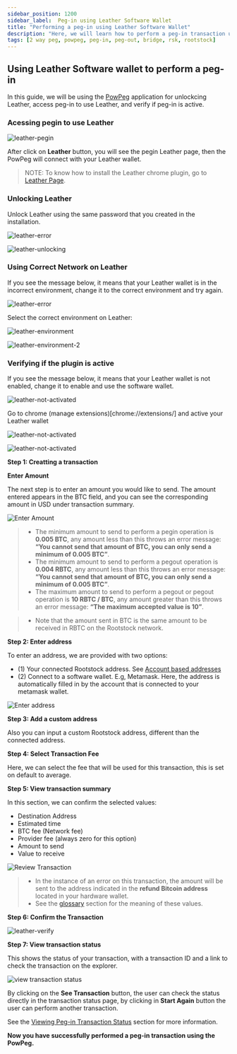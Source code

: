 ```yaml
---
sidebar_position: 1200
sidebar_label:  Peg-in using Leather Software Wallet
title: "Performing a peg-in using Leather Software Wallet"
description: "Here, we will learn how to perform a peg-in transaction using the Leather Software Wallet."
tags: [2 way peg, powpeg, peg-in, peg-out, bridge, rsk, rootstock]
---
```



## Using Leather Software wallet to perform a peg-in

In this guide, we will be using the [PowPeg](https://powpeg.rootstock.io/) application for unlockcing Leather, access peg-in to use Leather, and verify if peg-in is active.

### Acessing pegin to use Leather

![leather-pegin](/img/resources/powpeg/choose-your-wallet.png)

After click on **Leather** button, you will see the pegin Leather page, then the PowPeg will connect with your Leather wallet.

> NOTE: To know how to install the Leather chrome plugin, go to [Leather Page](https://leather.io/).

### Unlocking Leather

Unlock Leather using the same password that you created in the installation.

![leather-error](/img/resources/powpeg/leather-unlock-2.png)

![leather-unlocking](/img/resources/powpeg/leather-unlock.png)

### Using Correct Network on Leather

If you see the message below, it means that your Leather wallet is in the incorrect environment, change it to the correct environment and try again.

![leather-error](/img/resources/powpeg/incorrect-network-leather.png)

Select the correct environment on Leather:

![leather-environment](/img/resources/powpeg/change-network1.png)

![leather-environment-2](/img/resources/powpeg/change-network2.png)

### Verifying if the plugin is active

If you see the message below, it means that your Leather wallet is not enabled, change it to enable and use the software wallet.

![leather-not-activated](/img/resources/powpeg/leather-not-enabled.png)

Go to chrome (manage extensions)[chrome://extensions/] and active your Leather wallet

![leather-not-activated](/img/resources/powpeg/enable-leather.png)

![leather-not-activated](/img/resources/powpeg/enable-leather2.png)

**Step 1: Creatting a transaction**

**Enter Amount**

The next step is to enter an amount you would like to send. The amount entered appears in the BTC field, and you can see the corresponding amount in USD under transaction summary.

![Enter Amount](/img/resources/powpeg/enter-amount.png)

> - The minimum amount to send to perform a pegin operation is **0.005 BTC**, any amount less than this throws an error message: **“You cannot send that amount of BTC, you can only send a minimum of 0.005 BTC”**.
> - The minimum amount to send to perform a pegout operation is **0.004 RBTC**, any amount less than this throws an error message: **“You cannot send that amount of BTC, you can only send a minimum of 0.005 BTC”**.
> - The maximum amount to send to perform a pegout or pegout operation is **10 RBTC / BTC**, any amount greater than this throws an error message: **“The maximum accepted value is 10”**.

> - Note that the amount sent in BTC is the same amount to be received in RBTC on the Rootstock network.

**Step 2: Enter address**

To enter an address, we are provided with two options: 

- (1) Your connected Rootstock address. See [Account based addresses](/concepts/account-based-addresses/) 
- (2) Connect to a software wallet. E.g, Metamask. Here, the address is automatically filled in by the account that is connected to your metamask wallet.

![Enter address](/img/resources/powpeg/ledger-pegin-destination-address.png)

**Step 3: Add a custom address**

Also you can input a custom Rootstock address, different than the connected address.

**Step 4: Select Transaction Fee**

Here, we can select the fee that will be used for this transaction, this is set on default to average.

**Step 5: View transaction summary**

In this section, we can confirm the selected values:

- Destination Address
- Estimated time
- BTC fee (Network fee)
- Provider fee (always zero for this option)
- Amount to send
- Value to receive

![Review Transaction](/img/resources/powpeg/ledger-pegin-review-details.png)

> - In the instance of an error on this transaction, the amount will be sent to the address indicated in the **refund Bitcoin address** located in your hardware wallet.
> - See the [glossary](/resources/guides/powpeg/glossary/) section for the meaning of these values.

**Step 6: Confirm the Transaction**

![leather-verify](/img/resources/powpeg/confirm-leather-pegin-tx.png)

 **Step 7: View transaction status**

This shows the status of your transaction, with a transaction ID and a link to check the transaction on the explorer. 

![view transaction status](/img/resources/powpeg/ledger-pegin-tx-finished.png)

By clicking on the **See Transaction** button, the user can check the status directly in the transaction status page, by clicking in **Start Again** button the user can perform another transaction.

See the [Viewing Peg-in Transaction Status](/resources/guides/powpeg/pegin/status) section for more information. 

**Now you have successfully performed a peg-in transaction using the PowPeg.**